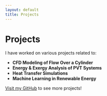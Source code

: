```yaml
---
layout: default
title: Projects
---
```


# Projects
I have worked on various projects related to:

- **CFD Modeling of Flow Over a Cylinder**
- **Energy & Exergy Analysis of PVT Systems**
- **Heat Transfer Simulations**
- **Machine Learning in Renewable Energy**

[Visit my GitHub](https://github.com/YOUR_GITHUB_USERNAME) to see more projects!
